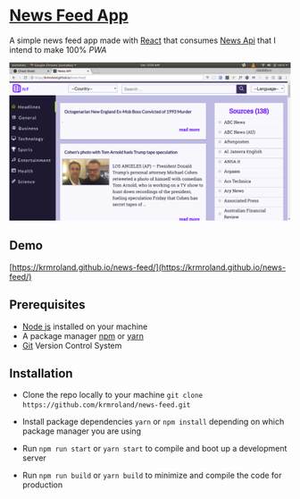 # [News Feed App ](https://krmroland.github.io/news-feed/)

A simple news feed app made with [React](https://reactjs.org/) that consumes [News Api](https://newsapi.org/) that I intend to make 100% _PWA_

![Screen shot](news-feed.png)

## Demo

[https://krmroland.github.io/news-feed/](https://krmroland.github.io/news-feed/)

## Prerequisites

* [Node js](https://nodejs.org/en/) installed on your machine
* A package manager [npm](https://www.npmjs.com/) or [yarn](https://yarnpkg.com/lang/en/)
* [Git](https://git-scm.com/) Version Control System

## Installation

* Clone the repo locally to your machine `git clone https://github.com/krmroland/news-feed.git`

* Install package dependencies `yarn` or `npm install` depending on which package manager you are using

* Run `npm run start` or `yarn start` to compile and boot up a development server

* Run `npm run build` or `yarn build` to minimize and compile the code for production
